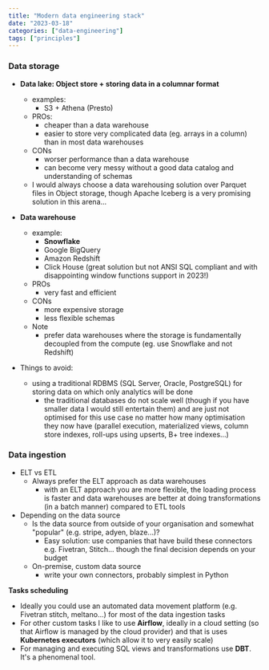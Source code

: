 ```yaml
---
title: "Modern data engineering stack"
date: "2023-03-18"
categories: ["data-engineering"]
tags: ["principles"]
---
```


### **Data storage**

- **Data lake: Object store + storing data in a columnar format**
    - examples:
        - S3 + Athena (Presto)
    - PROs:
        - cheaper than a data warehouse
        - easier to store very complicated data (eg. arrays in a column) than in most data warehouses
    - CONs
        - worser performance than a data warehouse
        - can become very messy without a good data catalog and understanding of schemas
    - I would always choose a data warehousing solution over Parquet files in Object storage, though Apache Iceberg is a very promising solution in this arena...

- **Data warehouse**
    - example:
        - **Snowflake**
        - Google BigQuery
        - Amazon Redshift
        - Click House (great solution but not ANSI SQL compliant and with disappointing window functions support in 2023!)
    - PROs
        - very fast and efficient
    - CONs
        - more expensive storage
        - less flexible schemas
    - Note
        - prefer data warehouses where the storage is fundamentally decoupled from the compute (eg. use Snowflake and not Redshift)

- Things to avoid:
    - using a traditional RDBMS (SQL Server, Oracle, PostgreSQL) for storing data on which only analytics will be done
        - the traditional databases do not scale well (though if you have smaller data I would still entertain them) and are just not optimised for this use case no matter how many optimisation they now have (parallel execution, materialized views, column store indexes, roll-ups using upserts, B+ tree indexes...)

### **Data ingestion**

- ELT vs ETL
    - Always prefer the ELT approach as data warehouses
        - with an ELT approach you are more flexible, the loading process is faster and data warehouses are better at doing transformations (in a batch manner) compared to ETL tools
- Depending on the data source
    - Is the data source from outside of your organisation and somewhat "popular" (e.g. stripe, adyen, blaze...)?
        - Easy solution: use companies that have build these connectors e.g. Fivetran, Stitch... though the final decision depends on your budget
    - On-premise, custom data source
        - write your own connectors, probably simplest in Python

**Tasks scheduling**

- Ideally you could use an automated data movement platform (e.g. Fivetran stitch, meltano...) for most of the data ingestion tasks
- For other custom tasks I like to use **Airflow**, ideally in a cloud setting (so that Airflow is managed by the cloud provider) and that is uses **Kubernetes executors** (which allow it to very easily scale)
- For managing and executing SQL views and transformations use **DBT**. It's a phenomenal tool.
